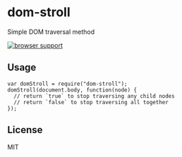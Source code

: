 # dom-stroll
Simple DOM traversal method

[![browser support](https://ci.testling.com/orangemug/dom-stroll.png)](https://ci.testling.com/orangemug/dom-stroll)

## Usage

    var domStroll = require("dom-stroll");
    domStroll(document.body, function(node) {
      // return `true` to stop traversing any child nodes
      // return `false` to stop traversing all together
    });

## License
MIT
